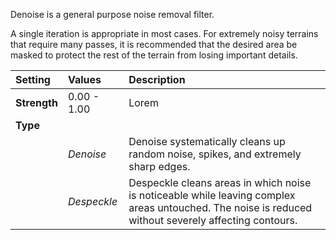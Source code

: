 Denoise is a general purpose noise removal filter.

A single iteration is appropriate in most cases. For extremely noisy terrains that require many passes, it is recommended that the desired area be masked to protect the rest of the terrain from losing important details.

| Setting      | Values      | Description                                                                                                                                          |
| :----------- | :---------- | :--------------------------------------------------------------------------------------------------------------------------------------------------- |
| **Strength** | 0.00 - 1.00 | Lorem                                                                                                                                                |
| **Type**     |             |
|              | *Denoise*   | Denoise systematically cleans up random noise, spikes, and extremely sharp edges.                                                                    |
|              | *Despeckle* | Despeckle cleans areas in which noise is noticeable while leaving complex areas untouched. The noise is reduced without severely affecting contours. |
